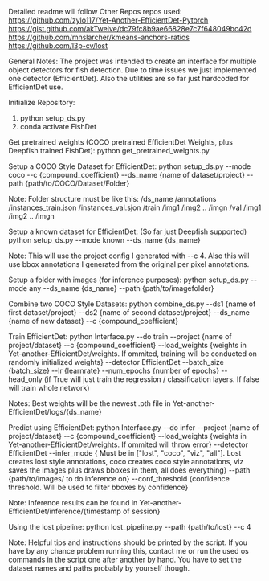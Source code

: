Detailed readme will follow
Other Repos repos used:
https://github.com/zylo117/Yet-Another-EfficientDet-Pytorch
https://gist.github.com/akTwelve/dc79fc8b9ae66828e7c7f648049bc42d
https://github.com/mnslarcher/kmeans-anchors-ratios
https://github.com/l3p-cv/lost


General Notes:
The project was intended to create an interface for multiple object detectors for fish detection. Due to time issues we just implemented one detector (EfficientDet). Also the utilities are so far just hardcoded for EfficientDet use.

Initialize Repository:
1) python setup_ds.py
2) conda activate FishDet

Get pretrained weights (COCO pretrained EfficientDet Weights, plus Deepfish trained FishDet):
python get_pretrained_weights.py

Setup a COCO Style Dataset for EfficientDet:
python setup_ds.py --mode coco --c {compound_coefficient} --ds_name {name of dataset/project}  --path {path/to/COCO/Dataset/Folder}

Note: Folder structure must be like this:
    /ds_name
        /annotations
            /instances_train.json
            /instances_val.sjon
        /train
            /img1
            /img2
            ..
            /imgn
        /val
            /img1
            /img2
            ..
            /imgn

Setup a known dataset for EfficientDet: (So far just Deepfish supported)
python setup_ds.py --mode known --ds_name {ds_name}

Note: This will use the project config I generated with --c 4. Also this will use bbox annotations I generated from the original per pixel annotations.

Setup a folder with images (for inference purposes):
python setup_ds.py --mode any --ds_name {ds_name} --path {path/to/imagefolder}

Combine two COCO Style Datasets:
python combine_ds.py --ds1 {name of first dataset/project} --ds2 {name of second dataset/project} --ds_name {name of new dataset} --c {compound_coefficient}


Train EfficientDet:
python Interface.py --do train --project {name of project/dataset} --c {compound_coefficient} --load_weights {weights in Yet-another-EfficientDet/weights. If ommited, training will be conducted on randomly initialized weights} --detector EfficientDet --batch_size {batch_size} --lr {learnrate} --num_epochs {number of epochs} --head_only (if True will just train the regression / classification layers. If false will train whole network) 

Notes: Best weights will be the newest .pth file in Yet-another-EfficientDet/logs/{ds_name}

Predict using EfficientDet:
python Interface.py --do infer --project {name of project/dataset} --c {compound_coefficient} --load_weights {weights in Yet-another-EfficientDet/weights. If ommited will throw error} --detector EfficientDet --infer_mode { Must be in ["lost", "coco", "viz", "all"]. Lost creates lost style annotations, coco creates coco style annotations, viz saves the images plus draws bboxes in them, all does everything} --path {path/to/images/ to do inference on} --conf_threshold {confidence threshold. Will be used to filter bboxes by confidence}

Note:
Inference results can be found in Yet-another-EfficientDet/inference/{timestamp of session}

Using the lost pipeline:
python lost_pipeline.py --path {path/to/lost} --c 4

Note: Helpful tips and instructions should be printed by the script. If you have by any chance problem running this, contact me or run the used os commands in the script one after another by hand. You have to set the dataset names and paths probably by yourself though.
 


